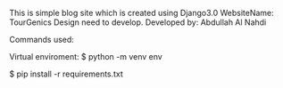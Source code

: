 This is simple blog site which is created using Django3.0
WebsiteName: TourGenics
Design need to develop.
Developed by: Abdullah Al Nahdi

Commands used:

Virtual enviroment:
$ python -m venv env

$ pip install -r requirements.txt
